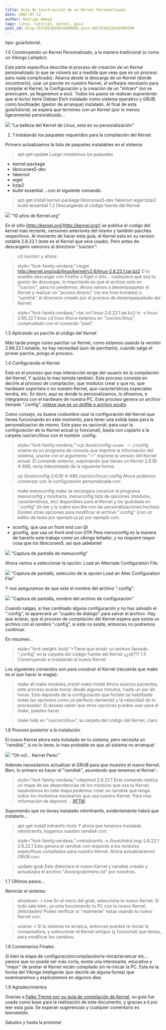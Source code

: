 ```yaml
---
title: Guía de Construcción de un Kernel Personalizado.
date: 2007-07-12
author: Rodrigo Amaya
tags: linux, tutorial, kernel, guia
post_id: blog-3515952828243908885.post-4817630226343999299
---
```


tipo: guía/tutorial.

1.0 Construyendo un Kernel Personalizado, a la manera tradicional (o como un Vikingo Leñador).

Esta parte especifica describe el proceso de creación de un Kernel personalizado (o que se volverá así a medida que veas que es un proceso para nada complicado). Abarca desde la descarga de un Kernel (donde encontrarlo), usar un parche en nuestro Kernel, el software necesario para compilar el Kernel, la Configuración y la creación de un "initram" (no se preocupen, ya llegaremos a eso). Todos los pasos se realizan suponiendo que el lector tiene Debian Etch instalado como sistema operativo y GRUB como bootloader (gestor de arranque) instalado. Al final de esta guía/tutorial, se espera que termines con un Kernel (por lo menos ligeramente) personalizado...

[![](http://bp1.blogger.com/_ayvorITawE4/RpkGVMQ68yI/AAAAAAAAAZI/VwAcVCuhLkU/s400/iconos-tux.jpg)](http://bp1.blogger.com/_ayvorITawE4/RpkGVMQ68yI/AAAAAAAAAZI/VwAcVCuhLkU/s1600-h/iconos-tux.jpg)
"La belleza del Kernel de
Linux, esta en su personalización"

1. 1 Instalando los paquetes requeridos para la compilación del Kernel.

Primero actualizamos la lista de paquetes instalables en el sistema:

> apt-get
> update
Luego instalamos los paquetes

- kernel-package
- libncurses5-dev
- fakeroot
- wget
- bzip2
- build-essential
...con el siguiente comando:

> apt-get install kernel-package
> libncurses5-dev fakeroot wget bzip2 build-essential
1.2 Descargando el código fuente del Kernel

[![](http://bp0.blogger.com/_ayvorITawE4/Rpj6oMQ68uI/AAAAAAAAAYo/SVlNzB3eyeA/s400/korg10yr.gif)](http://bp0.blogger.com/_ayvorITawE4/Rpj6oMQ68uI/AAAAAAAAAYo/SVlNzB3eyeA/s1600-h/korg10yr.gif)
"10 años de
Kernel.org"

En el sitio [http://kernel.org](http://kernel.org/) se publica el codigo del kernel mas reciente, versiones anteriores del mismo y también parches respectivos. Al momento de hacer esta guía, el Kernel esta en su version estable 2.6.22.1 (este es el Kernel que sera usado). Pero antes de descargarlo vamonos al directorio "/usr/src":

> cd /usr/src
y ahora:

> style="font-family:verdana;">wget
> http://kernel.org/pub/linux/kernel/v2.6/linux-2.6.22.1.tar.bz2
O lo puedes descargar con Firefox o Kget o d4x... cualquiera que sea tu gestor de descargas, lo importante es que el archivo este en "/usr/src", para no perdernos. Ahora vamos a desempaquetar el Kernel y realizar un "acceso directo" (no me tiren tomates) o "symlink" al directorio creado por el proceso de desempaquetado del Kernel:

> style="font-family:verdana;">tar xvf linux-2.6.22.1.tar.bz2
> ln -s linux-2.66.22.1 linux
> cd linux
Ahora estamos en "/usr/src/linux", compruebalo con el comando "pwd".

1.3 Aplicando un parche al código del Kernel

Más tarde pongo como parchar un Kernel, como estamos usando la versión 2.66.22.1 estable, no hay necesidad (aun de parcharlo), cuando salga el primer parche, pongo el proceso.

1.4 Configurando el Kernel

Este es el proceso que mas interacción exige del usuario en la compilación del Kernel. Y quizás la mas temida también. Este proceso consiste en decirle al proceso de compilación, que módulos crear y que no, que hardware soportara o no nuestro Kernel, que características especiales tendrá, etc. Es decir, aquí es donde lo personalizamos, lo afinamos, e integramos con el hardware de nuestra PC. Este proceso genera un archivo llamado ".config", [nótese que es un dotfile o archivo oculto](http://en.wikipedia.org/wiki/Hidden_file#Unix_and_Unix-like).

Como consejo, es buena costumbre usar la configuración del Kernel que tienes funcionando en este momento, para tener una solida base para la personalizacion de mismo. Este paso es opcional; para usar la configuración de tu Kernel actual (y funcional), basta con copiarlo a la carpeta /usr/src/linux con el nombre .config:

> style="font-family:verdana;">cp /boot/config-`uname -r`
> ./.config
uname es un programa de consola que imprime la información del sistema, uname con el argumento "-r" imprime la versión del Kernel actual. El comando anterior, suponiendo que tienes un Kernel 2.6.18-4-686, seria interpretado de la siguiente forma:

> cp /boot/config-2.6.18-4-686
> /usr/src/linux/.config
Ahora podemos comenzar con la configuración personalizada con:

> make
> menuconfig
make se encargara construir el programa menuconfig y mostrarlo, menuconfig lista de opciones (módulos, características, etc) disponibles para el Kernel y los guardada en ".config" (lo lee y lo sobre escribe con las personalizaciones hechas). Existen otras opciones para modificar el archivo ".config" (con un editor de texto por ejemplo ja ja) por ejemplo con:

- xconfig, que usa un front end con Qt
- gconfig, que usa un front end con GTK
Pero menuconfig es la manera de hacerlo este trabajo como un vikingo leñador, y no requiere mayor cosa que los libncurses5, asi que ¡adelante!

[![](http://bp1.blogger.com/_ayvorITawE4/Rpj6ecQ68tI/AAAAAAAAAYg/Yqf9Rdofeqc/s400/makemenuconfig.png)](http://bp1.blogger.com/_ayvorITawE4/Rpj6ecQ68tI/AAAAAAAAAYg/Yqf9Rdofeqc/s1600-h/makemenuconfig.png)
"Captura de pantalla de
menuconfig"

Ahora vamos a seleccionar la opción: Load an Alternate Configuration File.

[![](http://bp3.blogger.com/_ayvorITawE4/Rpj7E8Q68vI/AAAAAAAAAYw/Mf08kgHqKnQ/s400/loadalter.png)](http://bp3.blogger.com/_ayvorITawE4/Rpj7E8Q68vI/AAAAAAAAAYw/Mf08kgHqKnQ/s1600-h/loadalter.png)
"Captura de pantalla,
selección de la opción Load an Alter Configuration File"

Y nos aseguramos de que este el nombre del archivo ".config":

[![](http://bp2.blogger.com/_ayvorITawE4/Rpj7MsQ68wI/AAAAAAAAAY4/fHHK0s2oA_Q/s400/loadconfig.png)](http://bp2.blogger.com/_ayvorITawE4/Rpj7MsQ68wI/AAAAAAAAAY4/fHHK0s2oA_Q/s1600-h/loadconfig.png)
"Captura de pantalla, nombre del archivo de
configuración"

Cuando salgas, si has cambiado alguna configuración y no has salvado el ".config", te aparecerá un "cuadro de dialogo" para salvar el archivo. Hay que aclarar, que el proceso de compilación del Kernel espera que exista un archivo con el nombre ".config", si este no existe, entonces no podremos continuar.

En resumen...

> style="font-weight: bold;">Tiene que existir un archivo llamado ".config" en la carpeta del
> código fuente del Kernel ¡¡¿ok?!?
1.5 Construyendo e Instalando el nuevo Kernel

Los siguientes comandos son para construir el Kernel (recuerda que make es el que hacer la magia):

> make all
> make modules_install
> make
> install
Ahora seamos pacientes, este proceso puede tomar desde algunos minutos, hasta un par de horas. Esto depende de la configuración que hiciste (si habilitaste todas las opciones como un perfecto demente) y la velocidad de tu procesador. Si deseas saber que otras opciones puedes usar para el make, puedes hacer

> make
> help
en "/usr/src/linux", la carpeta del código del Kernel, claro.

1.6 Proceso posterior a la instalación

El nuevo Kernel ahora esta instalado en tu sistema, pero necesita un "ramdisk", si no lo tiene, lo mas probable es que ¡el sistema no arranque!

[![](http://bp0.blogger.com/_ayvorITawE4/Rpj77MQ68xI/AAAAAAAAAZA/06qgK1kKzKA/s400/kernelpanic.png)](http://bp0.blogger.com/_ayvorITawE4/Rpj77MQ68xI/AAAAAAAAAZA/06qgK1kKzKA/s1600-h/kernelpanic.png)
"Oh no!... Kernel
Panic"

Además necesitamos actualizar el GRUB para que muestre el nuevo Kernel. Bien, lo primero es hacer el "ramdisk", asumiendo que tenemos el Kernel :

> style="font-family:verdana;">depmod 2.6.22.1
Este comando realiza un mapa de las dependencias de los módulos que usa tu Kernel, basándonos en este mapa podemos crear un ramdisk que tenga todos los modulosa necesarios que usa nuestro Kernel. Para mas información de depmod ... [RFTM](http://es.wikipedia.org/wiki/RTFM).

Suponiendo que no tienes instalado mkinitramfs, evidentemente habrá que instalarlo...

> apt-get install
> initramfs-tools
Y ahora que tenemos instalado mkinitramfs, hagamos nuestro ramdisk con:

> style="font-family:verdana;">mkinitramfs -o /boot/initrd.img-2.6.22.1
> 2.6.22.1
Esto genera el ramdisk con respecto a los módulos específicos compilados para nuestro Kernel. Ahora actualizaremos GRUB con:

> update-grub
Esto detectara el nuevo Kernel y ramdisk creado y actualizara el archivo "/boot/grub/menu.lst" por nosotros.

1.7 Últimos pasos...

Reiniciar el sistema:

> shutdown -r
> now
En el menú del grub, selecciona tu nuevo Kernel. Si todo sale bien, ya esta funcionando tu PC con tu nuevo Kernel, ¡felicidades! Podes verificar si "realmente" estas usando tu nuevo Kernel con:

> uname -r
Si tu sistema no arranca, entonces puedes re iniciar la computadora, y seleccionar el Kernel antiguo (y funcional) que tenias, para modificar los cambios.

1.8 Comentarios Finales

Si bien la etapa de configuración/compilación/re-inicar/arrancar etc... parece que no puede ser más corta, existe una interesante, educativa y "mejor" de probar el Kernel recién compilado sin re-iniciar la PC. Esta es la forma del Vikingo Inteligente (por decirle de alguna forma) que examinaremos y explicaremos en algunos días.

1.9 Agradecimientos

Gracias a [Falko Timme por su guía de compilación de Kernel](http://www.howtoforge.com/kernel_compilation_debian_etch_p2?s=2da22972170ef10fb4fdb8a327b463a4&), su guía fue usada como base para la realización de este documento, y gracias a ti por leer esta guía. Se esperan sugerencias y cualquier comentario es bienvenido.

Saludos y hasta la próxima!